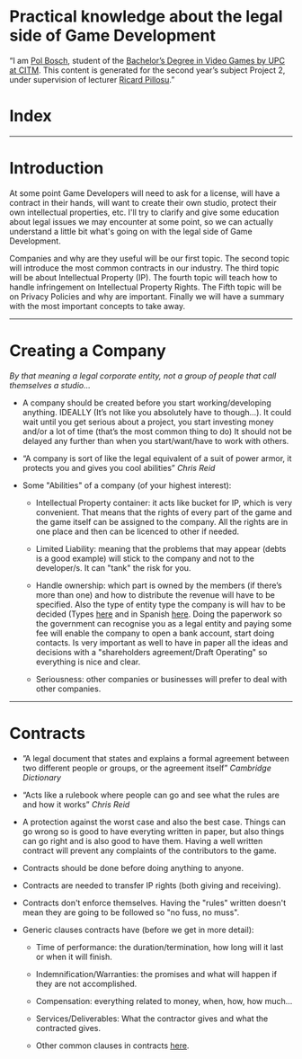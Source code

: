 # Practical knowledge about the legal side of Game Development

“I am [Pol Bosch](https://www.linkedin.com/in/pol-bosch-27b507140/), student of the [Bachelor’s Degree in Video Games by UPC at CITM](https://www.citm.upc.edu/ing/estudis/graus-videojocs/). This content is generated for the second year’s subject Project 2, under supervision of lecturer [Ricard Pillosu](https://es.linkedin.com/in/ricardpillosu).”

# Index

---

# Introduction

At some point Game Developers will need to ask for a license, will have a contract in their hands, will want to create their own studio, protect their own intellectual properties, etc. I'll try to clarify and give some education about legal issues we may encounter at some point, so we can actually understand a little bit what's going on with the legal side of Game Development.

Companies and why are they useful will be our first topic. The second topic will introduce the most common contracts in our industry. The third topic will be about Intellectual Property (IP). The fourth topic will teach how to handle infringement on Intellectual Property Rights. The Fifth topic will be on Privacy Policies and why are important. Finally we will have a summary with the most important concepts to take away.

---

# Creating a Company

*By that meaning a legal corporate entity, not a group of people that call themselves a studio...*

* A company should be created before you start working/developing anything. IDEALLY (It’s not like you absolutely have to though…). It could wait until you get serious about a project, you start investing money and/or a lot of time (that’s the most common thing to do) It should not be delayed any further than when you start/want/have to work with others.

* “A company is sort of like the legal equivalent of a suit of power armor, it protects you and gives you cool abilities” *Chris Reid*

* Some "Abilities" of a company (of your highest interest):

  * Intellectual Property container: it acts like bucket for IP, which is very convenient. That means that the rights of every part of the game and the game itself can be assigned to the company. All the rights are in one place and then can be licenced to other if needed.
 
  * Limited Liability: meaning that the problems that may appear (debts is a good example) will stick to the company and not to the developer/s. It can "tank" the risk for you.

  * Handle ownership: which part is owned by the members (if there’s more than one) and how to distribute the revenue will have to be specified. Also the type of entity type the company is will hav to be decided (Types [here](https://venturefounders.com/business-entity-types/) and in Spanish [here](http://www.econosublime.com/2018/12/tabla-tipos-empresa-segun-forma-juridica.html). Doing the paperwork so the government can recognise you as a legal entity and paying some fee will enable the company to open a bank account, start doing contacts. Is very important as well to have in paper all the ideas and decisions with a "shareholders agreement/Draft Operating" so everything is nice and clear.

  * Seriousness: other companies or businesses will prefer to deal with other companies. 

---

# Contracts

* ”A legal document that states and explains a formal agreement between two different people or groups, or the agreement itself” *Cambridge Dictionary*

* “Acts like a rulebook where people can go and see what the rules are and how it works” *Chris Reid*

* A protection against the worst case and also the best case. Things can go wrong so is good to have everyting written in paper, but also things can go right and is also good to have them. Having a well written contract will prevent any complaints of the contributors to the game. 

* Contracts should be done before doing anything to anyone. 

* Contracts are needed to transfer IP rights (both giving and receiving).

* Contracts don't enforce themselves. Having the "rules" written doesn't mean they are going to be followed so "no fuss, no muss".

* Generic clauses contracts have (before we get in more detail):
 
  * Time of performance: the duration/termination, how long will it last or when it will finish.
  
  * Indemnification/Warranties: the promises and what will happen if they are not accomplished.
 
  * Compensation: everything related to money, when, how, how much…
  
  * Services/Deliverables: What the contractor gives and what the contracted gives. 
 
  * Other common clauses in contracts [here](https://www.legalmatch.com/law-library/article/common-clauses-in-a-contract.html).



  
  






